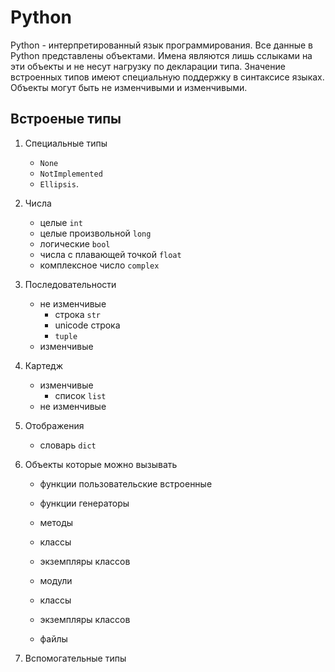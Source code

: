 # Python

Python - интерпретированный язык программирования. Все данные в Python представлены объектами. Имена являются лишь сслыками на эти объекты и не несут нагрузку по декларации типа. Значение встроенных типов имеют специальную поддержку в синтаксисе языках. Объекты могут быть не изменчивыми и изменчивыми.

## Встроеные типы

1. Специальные типы
    - `None`
    - `NotImplemented`
    - `Ellipsis`.

2. Числа
    - целые `int`
    - целые произвольной `long`
    - логические `bool`
    - числа с плавающей точкой `float`
    - комплексное число `complex`

3. Последовательности
    - не изменчивые
        - строка `str`
        - unicode строка
        - `tuple`
    - изменчивые

4. Картедж
    - изменчивые
        - список `list`
    - не изменчивые

5. Отображения

    - словарь `dict`

6. Объекты которые можно вызывать
    - функции пользовательские встроенные
    - функции генераторы
    - методы
    - классы
    - экземпляры классов
    
    - модули
    - классы
    - экземпляры классов
    - файлы

8. Вспомогательные типы